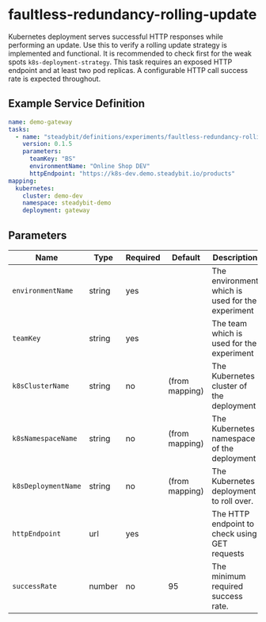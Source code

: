 # faultless-redundancy-rolling-update 

Kubernetes deployment serves successful HTTP responses while performing an update. Use this to verify a rolling update
strategy is implemented and functional. It is recommended to check first for the weak spots `k8s-deployment-strategy`. This task requires an exposed HTTP
endpoint and at least two pod replicas. A configurable HTTP call success rate is expected throughout.

## Example Service Definition

```yaml
name: demo-gateway
tasks:
  - name: "steadybit/definitions/experiments/faultless-redundancy-rolling-update"
    version: 0.1.5
    parameters:
      teamKey: "BS"
      environmentName: "Online Shop DEV"
      httpEndpoint: "https://k8s-dev.demo.steadybit.io/products"
mapping:
  kubernetes:
    cluster: demo-dev
    namespace: steadybit-demo
    deployment: gateway
```

## Parameters

| Name                | Type   | Required | Default        | Description                                      |
|---------------------|--------|----------|----------------|--------------------------------------------------|
| `environmentName`   | string | yes      |                | The environment which is used for the experiment |
| `teamKey`           | string | yes      |                | The team which is used for the experiment        |
| `k8sClusterName`    | string | no       | (from mapping) | The Kubernetes cluster of the deployment         |
| `k8sNamespaceName`  | string | no       | (from mapping) | The Kubernetes namespace of the deployment       |
| `k8sDeploymentName` | string | no       | (from mapping) | The Kubernetes deployment to roll over.          |
| `httpEndpoint`      | url    | yes      |                | The HTTP endpoint to check using GET requests    |
| `successRate`       | number | no       | 95             | The minimum required success rate.               |